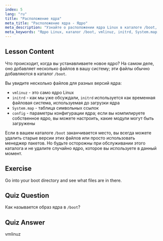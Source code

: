 ```yaml
---
index: 5
lang: "ru"
title: "Расположение ядра"
meta_title: "Расположение ядра - Ядро"
meta_description: "Узнайте о расположении ядра Linux в каталоге /boot, понимая vmlinuz, initrd и System.map. Изучите файлы ядра и эффективно управляйте пространством."
meta_keywords: "Ядро Linux, каталог /boot, vmlinuz, initrd, System.map, Linux для начинающих, учебник по ядру, руководство по Linux"
---
```


## Lesson Content

Что происходит, когда вы устанавливаете новое ядро? На самом деле, оно добавляет несколько файлов в вашу систему; эти файлы обычно добавляются в каталог `/boot`.

Вы увидите несколько файлов для разных версий ядра:

- `vmlinuz` - это само ядро Linux
- `initrd` - как мы уже обсуждали, `initrd` используется как временная файловая система, используемая до загрузки ядра
- `System.map` - таблица символьных ссылок
- `config` - параметры конфигурации ядра; если вы компилируете собственное ядро, вы можете настроить, какие модули могут быть загружены

Если в вашем каталоге `/boot` заканчивается место, вы всегда можете удалить старые версии этих файлов или просто использовать менеджер пакетов. Но будьте осторожны при обслуживании этого каталога и не удалите случайно ядро, которое вы используете в данный момент.

## Exercise

Go into your boot directory and see what files are in there.

## Quiz Question

Как называется образ ядра в `/boot`?

## Quiz Answer

vmlinuz
